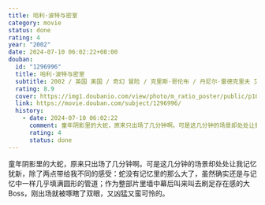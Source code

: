 ```yaml
---
title: 哈利·波特与密室
category: movie
status: done
rating: 4
year: "2002"
date: 2024-07-10 06:02:22+08:00
douban:
  id: "1296996"
  title: 哈利·波特与密室
  subtitle: 2002 / 英国 美国 / 奇幻 冒险 / 克里斯·哥伦布 / 丹尼尔·雷德克里夫 艾玛·沃森
  rating: 8.9
  cover: https://img1.doubanio.com/view/photo/m_ratio_poster/public/p1082651990.jpg
  link: https://movie.douban.com/subject/1296996/
  history:
    - date: 2024-07-10 06:02:22
      comment: 童年阴影里的大蛇，原来只出场了几分钟啊。可是这几分钟的场景却处处让我记忆犹新，除了两点：蛇没有记忆里的那么大了，虽然确实还是几乎能填满管道的size；作为整片墙中幕后叫来叫去刷足存在感的大Boss，刚出场就被啄瞎了双眼，又凶猛又蛮可怜的。
      rating: 4
      status: done
---
```


童年阴影里的大蛇，原来只出场了几分钟啊。可是这几分钟的场景却处处让我记忆犹新，除了两点带给我不同的感受：蛇没有记忆里的那么大了，虽然确实还是与记忆中一样几乎填满圆形的管道；作为整部片里墙中幕后叫来叫去刷足存在感的大Boss，刚出场就被啄瞎了双眼，又凶猛又蛮可怜的。
